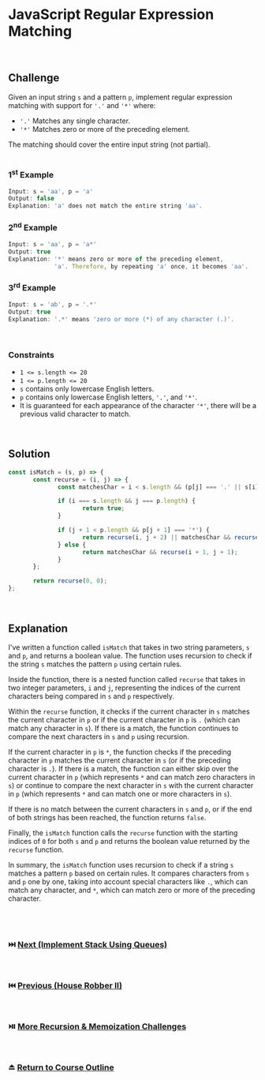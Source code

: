 # JavaScript Regular Expression Matching
<br/>

## Challenge
Given an input string `s` and a pattern `p`, implement regular expression matching with support for `'.'` and `'*'` where:

- `'.'` Matches any single character.
- `'*'` Matches zero or more of the preceding element.

The matching should cover the entire input string (not partial).
<br/>
<br/>

### 1<sup>st</sup> Example

```JavaScript
Input: s = 'aa', p = 'a'
Output: false
Explanation: 'a' does not match the entire string 'aa'.
```

### 2<sup>nd</sup> Example

```JavaScript
Input: s = 'aa', p = 'a*'
Output: true
Explanation: '*' means zero or more of the preceding element,
             'a'. Therefore, by repeating 'a' once, it becomes 'aa'.
```

### 3<sup>rd</sup> Example

```JavaScript
Input: s = 'ab', p = '.*'
Output: true
Explanation: '.*' means 'zero or more (*) of any character (.)'.
```

<br/>

### Constraints

- `1 <= s.length <= 20`
- `1 <= p.length <= 20`
- `s` contains only lowercase English letters.
- `p` contains only lowercase English letters, `'.'`, and `'*'`.
- It is guaranteed for each appearance of the character `'*'`, there will be a previous valid character to match.

<br/>

## Solution

```JavaScript
const isMatch = (s, p) => {
       const recurse = (i, j) => {
              const matchesChar = i < s.length && (p[j] === '.' || s[i] === p[j]);

              if (i === s.length && j === p.length) {
                     return true;
              }

              if (j + 1 < p.length && p[j + 1] === '*') {
                     return recurse(i, j + 2) || matchesChar && recurse(i + 1, j);
              } else {
                     return matchesChar && recurse(i + 1, j + 1);
              }
       };

       return recurse(0, 0);
};
```

<br/>

## Explanation

I've written a function called `isMatch` that takes in two string parameters, `s` and `p`, and returns a boolean value. The function uses recursion to check if the string `s` matches the pattern `p` using certain rules.
<br/>

Inside the function, there is a nested function called `recurse` that takes in two integer parameters, `i` and `j`, representing the indices of the current characters being compared in `s` and `p` respectively.
<br/>

Within the `recurse` function, it checks if the current character in `s` matches the current character in `p` or if the current character in `p` is `.` (which can match any character in `s`). If there is a match, the function continues to compare the next characters in `s` and `p` using recursion.
<br/>

If the current character in `p` is `*`, the function checks if the preceding character in `p` matches the current character in `s` (or if the preceding character is `.`). If there is a match, the function can either skip over the current character in `p` (which represents `*` and can match zero characters in `s`) or continue to compare the next character in `s` with the current character in `p` (which represents `*` and can match one or more characters in `s`).
<br/>

If there is no match between the current characters in `s` and `p`, or if the end of both strings has been reached, the function returns `false`.
<br/>

Finally, the `isMatch` function calls the `recurse` function with the starting indices of `0` for both `s` and `p` and returns the boolean value returned by the `recurse` function.
<br/>

In summary, the `isMatch` function uses recursion to check if a string `s` matches a pattern `p` based on certain rules. It compares characters from `s` and `p` one by one, taking into account special characters like `.`, which can match any character, and `*`, which can match zero or more of the preceding character.
<br/>
<br/>
<br/>
<br/>

### :next_track_button: [Next (Implement Stack Using Queues)][Next]
<br/>

### :previous_track_button: [Previous (House Robber II)][Previous]
<br/>

### :play_or_pause_button: [More Recursion & Memoization Challenges][More]
<br/>

### :eject_button: [Return to Course Outline][Return]
<br/>

[Next]: https://github.com/Superklok/JavaScriptQueues/blob/main/JavaScriptImplementStackUsingQueues.md
[Previous]: https://github.com/Superklok/JavaScriptRecursionAndMemoization/blob/main/JavaScriptHouseRobberII.md
[More]: https://github.com/Superklok/JavaScriptRecursionAndMemoization
[Return]: https://github.com/Superklok/LearnJavaScript